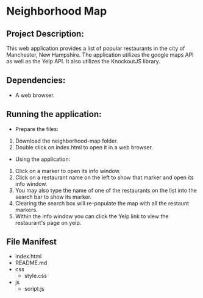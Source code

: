 Neighborhood Map
===================

## Project Description:
This web application provides a list of popular restaurants in the city of Manchester, New Hampshire. The application utilizes the google maps API as well as the Yelp API. It also utilizes the KnockoutJS library.

## Dependencies:
* A web browser.

## Running the application:
* Prepare the files:
 1. Download the neighborhood-map folder.
 2. Double click on index.html to open it in a web browser.

* Using the application:
 1. Click on a marker to open its info window.
 2. Click on a restaurant name on the left to show that marker and open its info window.
 3. You may also type the name of one of the restaurants on the list into the search bar to show its marker.
 4. Clearing the search box will re-populate the map with all the restaunt markers.
 5. Within the info window you can click the Yelp link to view the restaurant's page on yelp.

## File Manifest
* index.html
* README.md
* css
  * style.css
* js
  * script.js